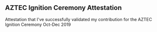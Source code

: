## AZTEC Ignition Ceremony Attestation

Attestation that I've successfully validated my contribution for the AZTEC Ignition Ceremony Oct-Dec 2019
